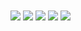 

<img align="center" src="https://github-readme-stats.vercel.app/api/top-langs/?username=OSSAHUB&theme=radical" />
<img align="center" src="https://img.shields.io/badge/Lenguaje Preferido-JavaScript-informational?style=flat&logo=JavaScript&logoColor=light_yellow&color=2bbc8a" />
<img align="center" src="https://img.shields.io/badge/Editor-Visual Studio Code-informational?style=flat&logo=visual-studio-code&logoColor=blue&color=2bbc8a" />
<img align="center" src="https://github-readme-stats.vercel.app/api?username=OSSAHUB&show_icons=true&theme=radical" />
<img align="center" src="https://github-readme-stats.vercel.app/api/wakatime?username=OSSAHUB" />
